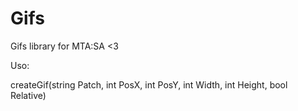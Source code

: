 # Gifs
Gifs library for MTA:SA &lt;3

Uso:

createGif(string Patch, int PosX, int PosY, int Width, int Height, bool Relative) 

